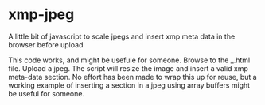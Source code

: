 # xmp-jpeg
A little bit of javascript to scale jpegs and insert xmp meta data in the browser before upload

This code works, and might be usefule for someone. Browse to the _.html file. Upload a jpeg. The script will resize the image and insert a valid xmp meta-data section. No effort has been made to wrap this up for reuse, but a working example of inserting a section in a jpeg using array buffers might be useful for someone.
